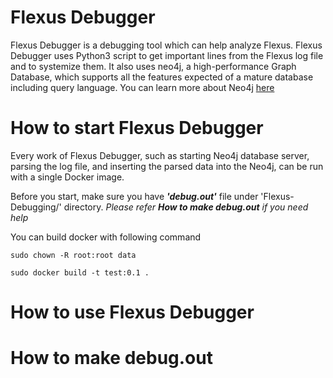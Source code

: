 # Flexus Debugger #

Flexus Debugger is a debugging tool which can help analyze Flexus. Flexus Debugger uses Python3 script to get important lines from the Flexus log file and to systemize them. It also uses neo4j, a high-performance Graph Database, which supports all the features expected of a mature database including query language. You can learn more about Neo4j [here][neo4jweb]

# How to start Flexus Debugger #

Every work of Flexus Debugger, such as starting Neo4j database server, parsing the log file, and inserting the parsed data into the Neo4j, can be run with a single Docker image.

Before you start, make sure you have ***'debug.out'*** file under 'Flexus-Debugging/' directory.
*Please refer **How to make debug.out** if you need help*

You can build docker with following command
<pre><code>sudo chown -R root:root data</code></pre>
<pre><code>sudo docker build -t test:0.1 .</code></pre>



# How to use Flexus Debugger #


# How to make debug.out #




[neo4jweb]:https://neo4j.com/ 
